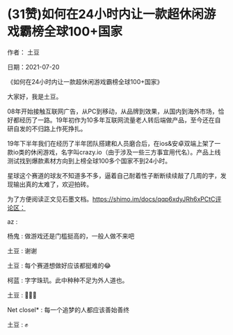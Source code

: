 
# (31赞)如何在24小时内让一款超休闲游戏霸榜全球100+国家

作者：  土豆

日期：2021-07-20

《如何在24小时内让一款超休闲游戏霸榜全球100+国家》

 

 

大家好，我是土豆。

08年开始接触互联网广告，从PC到移动，从品牌到效果，从国内到海外市场，恰好都经历了一路。19年初作为10多年互联网流量老人转后端做产品，至今还在自研自发的不归路上作死挣扎。

19年下半年我们在经历了半年团队搭建和人员磨合后，在ios&安卓双端上架了一款io类的休闲游戏，名字叫crazy.io（由于涉及一些三方事宜用代名）。产品上线测试找到爆款素材方向到上榜全球100多个国家不到24小时。

星球这个赛道的球友不知道多不多，逼着自己耐着性子断断续续敲了几周的字，发现输出真的太难了，欢迎拍砖。

为了方便阅读正文见石墨文档。https://shimo.im/docs/qqp6xdyJRh6xPCtC评论区：

az :  

杨鬼 : 做游戏还是门槛挺高的，一般人做不来吧

土豆 : 谢谢

土豆 : 每个赛道想做好应该都挺难的😂

柯蓝 : 字字珠玑。此中种种不足为外人道也。

土豆 : 🤣🤣🤣

Net closel* : 每一个追梦的人都应该善始善终

土豆 : ✊
